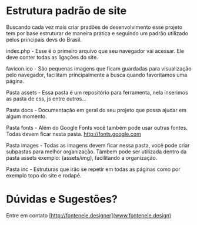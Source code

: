 Estrutura padrão de site
=============
Buscando cada vez mais criar pradões de desenvolvimento esse projeto tem por base estruturar de maneira prática e
seguindo um padrão utilizado pelos principais devs do Brasil.

index.php - Esse é o primeiro arquivo que seu navegador vai acessar. Ele deve conter todas as ligações do site.

favicon.ico - São pequenas imagens que ficam guardadas para visualização pelo navegador, facilitam principalmente a busca quando favoritamos uma página.

Pasta assets - Essa pasta é um repositório para ferramenta, nela inserimos as pasta de css, js entre outros...

Pasta docs - Documentação em geral do seu projeto que possa ajudar em algum momento.

Pasta fonts - Além do Google Fonts você também pode usar outras fontes. Todas devem ficar nesta pasta. http://fonts.google.com

Pasta images - Todas as imagens devem ficar nessa pasta, você pode criar subpastas para melhor organização. Támbem pode ser 
utilizada dentro da pasta assets exemplo: (assets/img), facilitando a organização.

Pasta inc - Estruturas que irão se repetir em todas as páginas como por exemplo topo do site e rodapé.

Dúvidas e Sugestões?
===============
Entre em contato [http://fontenele.designer](www.fontenele.design)
